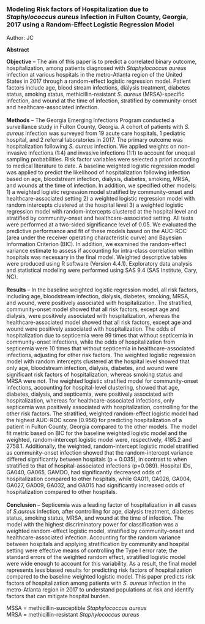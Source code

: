 ### Modeling Risk factors of Hospitalization due to *Staphylococcus aureus* Infection in Fulton County, Georgia, 2017 using a Random-Effect Logistic Regression Model
Author: JC<br>

**Abstract**

**Objective** – The aim of this paper is to predict a correlated binary outcome, hospitalization, among patients diagnosed with *Staphylococcus aureus* infection at various hospitals in the metro-Atlanta region of the United States in 2017 through a random-effect logistic regression model. Patient factors include age, blood stream infections, dialysis treatment, diabetes status, smoking status, methicillin-resistant *S. aureus* (MRSA)-specific infection, and wound at the time of infection, stratified by community-onset and healthcare-associated infection.<br><br>
**Methods** – The Georgia Emerging Infections Program conducted a surveillance study in Fulton County, Georgia. A cohort of patients with *S. aureus* infection was surveyed from 19 acute care hospitals, 1 pediatric hospital, and 2 referral laboratories in 2017. The primary outcome was hospitalization following *S. aureus* infection. We applied weights on non-invasive infections (1:4) and invasive infections (1:1) to account for unequal sampling probabilities. Risk factor variables were selected a priori according to medical literature to date. A baseline weighted logistic regression model was applied to predict the likelihood of hospitalization following infection based on age, bloodstream infection, dialysis, diabetes, smoking, MRSA, and wounds at the time of infection. In addition, we specified other models: 1) a weighted logistic regression model stratified by community-onset and healthcare-associated setting 2) a weighted logistic regression model with random intercepts clustered at the hospital level 3) a weighted logistic regression model with random-intercepts clustered at the hospital level and stratified by community-onset and healthcare-associated setting. All tests were performed at a two-sided significance level of 0.05. We evaluated the predictive performance and fit of these models based on the AUC-ROC (area under the receiver operating characteristic curve) and Bayesian Information Criterion (BIC). In addition, we examined the random-effect variance estimate to assess if accounting for intra-class correlation within hospitals was necessary in the final model. Weighted descriptive tables were produced using R software (Version 4.4.1). Exploratory data analysis and statistical modeling were performed using SAS 9.4 (SAS Institute, Cary, NC).<br><br>
**Results** – In the baseline weighted logistic regression model, all risk factors, including age, bloodstream infection, dialysis, diabetes, smoking, MRSA, and wound, were positively associated with hospitalization. The stratified, community-onset model showed that all risk factors, except age and dialysis, were positively associated with hospitalization, whereas the healthcare-associated model showed that all risk factors, except age and wound were positively associated with hospitalization. The odds of hospitalization due to septicemia were 99 times that without septicemia in community-onset infections, while the odds of hospitalization from septicemia were 10 times that without septicemia in healthcare-associated infections, adjusting for other risk factors. The weighted logistic regression model with random intercepts clustered at the hospital level showed that only age, bloodstream infection, dialysis, diabetes, and wound were significant risk factors of hospitalization, whereas smoking status and MRSA were not. The weighted logistic stratified model for community-onset infections, accounting for hospital-level clustering, showed that age, diabetes, dialysis, and septicemia, were positively associated with hospitalization, whereas for healthcare-associated infections, only septicemia was positively associated with hospitalization, controlling for the other risk factors. The stratified, weighted random-effect logistic model had the highest AUC-ROC score (0.956) for predicting hospitalization of a patient in Fulton County, Georgia compared to the other models. The model fit metric based on BIC for the baseline weighted logistic model and the weighted, random-intercept logistic model were, respectively, 4185.2 and 2758.1. Additionally, the weighted, random-intercept logistic model stratified as community-onset infection showed that the random-intercept variance differed significantly between hospitals (p = 0.035), in contrast to when stratified to that of hospital-associated infections (p=0.089). Hospital IDs, GA040, GA065, GAMDO, had significantly decreased odds of hospitalization compared to other hospitals, while GA011, GA026, GA004, GA027, GA009, GA032, and GA015 had significantly increased odds of hospitalization compared to other hospitals.<br><br>
**Conclusion** – Septicemia was a leading factor of hospitalization in all cases of *S.aureus* infection, after controlling for age, dialysis treatment, diabetes status, smoking status, MRSA, and wound at the time of infection. The model with the highest discriminatory power for classification was a weighted random-effect logistic model, stratified by community-onset and healthcare-associated infection. Accounting for the random variance between hospitals and applying stratification by community and hospital setting were effective means of controlling the Type I error rate; the standard errors of the weighted random effect, stratified logistic model were wide enough to account for this variability. As a result, the final model represents less biased results for predicting risk factors of hospitalization compared to the baseline weighted logistic model. This paper predicts risk factors of hospitalization among patients with *S. aureus* infection in the metro-Atlanta region in 2017 to understand populations at risk and identify factors that can mitigate hospital burden.<br>


MSSA = methicillin-susceptible *Staphylococcus aureus*<br>
MRSA = methicillin-resistant *Staphylococcus aureus*

